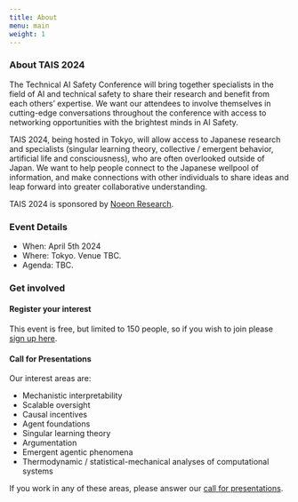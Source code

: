 ```yaml
---
title: About
menu: main
weight: 1
---
```


### About TAIS 2024

The Technical AI Safety Conference will bring together specialists in the field of AI and technical safety to share their research and benefit from each others’ expertise. We want our attendees to involve themselves in cutting-edge conversations throughout the conference with access to networking opportunities with the brightest minds in AI Safety.

TAIS 2024, being hosted in Tokyo, will allow access to Japanese research and specialists (singular learning theory, collective / emergent behavior, artificial life and consciousness), who are often overlooked outside of Japan. We want to help people connect to the Japanese wellpool of information, and make connections with other individuals to share ideas and leap forward into greater collaborative understanding.

TAIS 2024 is sponsored by [Noeon Research](https://noeon.ai).

### Event Details

* When: April 5th 2024
* Where: Tokyo. Venue TBC.
* Agenda: TBC.

### Get involved

#### Register your interest

This event is free, but limited to 150 people, so if you wish to join please [sign up here](https://docs.google.com/forms/d/e/1FAIpQLSeELqHsfLaAGZp6f8aO4wL21MwryWolKL2luGPqS5pqNxkxbQ/viewform).

#### Call for Presentations

Our interest areas are:

* Mechanistic interpretability
* Scalable oversight
* Causal incentives
* Agent foundations
* Singular learning theory
* Argumentation
* Emergent agentic phenomena
* Thermodynamic / statistical-mechanical analyses of computational systems

If you work in any of these areas, please answer our [call for presentations](./submissions).